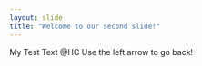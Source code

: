 ```yaml
---
layout: slide
title: "Welcome to our second slide!"
---
```

My Test Text @HC
Use the left arrow to go back!
